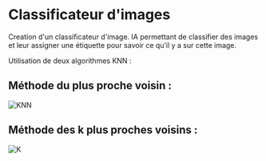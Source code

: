 # Classificateur d'images

Creation d'un classificateur d'image.
IA permettant de classifier des images et leur assigner une étiquette pour savoir ce qu’il y a sur cette image.

Utilisation de deux algorithmes KNN :


## Méthode du plus proche voisin : 

![KNN](https://user-images.githubusercontent.com/94462048/212420345-a040b7f1-7ec2-4c48-9b7a-8b7b0f6c7c06.png)


## Méthode des k plus proches voisins : 


![K](https://user-images.githubusercontent.com/94462048/212420402-da4291a9-5dd2-4c24-93a3-4d996bee81ab.png)
